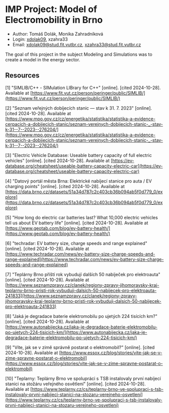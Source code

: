 # IMP Project: Model of Electromobility in Brno
- Author: Tomáš Dolák, Monika Zahradníková
- Login: [xdolak09](https://www.vut.cz/lide/tomas-dolak-247220), xzahra33
- Email: <xdolak09@stud.fit.vutbr.cz>, <xzahra33@stud.fit.vutbr.cz>

The goal of this project in the subject Modeling and Simulations was to create a model in the energy sector.

## Resources
[1] "SIMLIB/C++ - SIMulation LIBrary for C++" [online]. [cited 2024-10-28]. Available at [https://www.fit.vut.cz/person/peringer/public/SIMLIB/](https://www.fit.vut.cz/person/peringer/public/SIMLIB/)

[2] "Seznam veřejných dobíjecích stanic — stav k 31. 7. 2023" [online]. [cited 2024-10-28]. Available at [https://www.mpo.gov.cz/cz/energetika/statistika/statistika-a-evidence-cerpacich-a-dobijecich-stanic/seznam-verejnych-dobijecich-stanic-_-stav-k-31--7--2023--276204/](https://www.mpo.gov.cz/cz/energetika/statistika/statistika-a-evidence-cerpacich-a-dobijecich-stanic/seznam-verejnych-dobijecich-stanic-_-stav-k-31--7--2023--276204/)

[3] "Electric Vehicle Database: Useable battery capacity of full electric vehicles" [online]. [cited 2024-10-28]. Available at [https://ev-database.org/cheatsheet/useable-battery-capacity-electric-car](https://ev-database.org/cheatsheet/useable-battery-capacity-electric-car)

[4] "Datový portál města Brna: Elektrické nabíjecí stanice pro auta / EV charging points" [online]. [cited 2024-10-28]. Available at [https://data.brno.cz/datasets/51a34d787c2c403cb36b094ab5f0d779_0/explore](https://data.brno.cz/datasets/51a34d787c2c403cb36b094ab5f0d779_0/explore)

[5] "How long do electric car batteries last? What 10,000 electric vehicles tell us about EV battery life" [online]. [cited 2024-10-28]. Available at [https://www.geotab.com/blog/ev-battery-health/](https://www.geotab.com/blog/ev-battery-health/)

[6] "techradar: EV battery size, charge speeds and range explained" [online]. [cited 2024-10-28]. Available at [https://www.techradar.com/news/ev-battery-size-charge-speeds-and-range-explained](https://www.techradar.com/news/ev-battery-size-charge-speeds-and-range-explained)

[7] "Teplárny Brno příští rok vybudují dalších 50 nabíječek pro elektroauta" [online]. [cited 2024-10-28]. Available at [https://www.seznamzpravy.cz/clanek/regiony-zpravy-jihomoravsky-kraj-teplarny-brno-pristi-rok-vybuduji-dalsich-50-nabijecek-pro-elektroauta-241833](https://www.seznamzpravy.cz/clanek/regiony-zpravy-jihomoravsky-kraj-teplarny-brno-pristi-rok-vybuduji-dalsich-50-nabijecek-pro-elektroauta-241833)

[8] "Jaká je degradace baterie elektromobilu po ujetých 224 tisících km?" [online]. [cited 2024-10-28]. Available at [https://www.autonabijecka.cz/jaka-je-degradace-baterie-elektromobilu-po-ujetych-224-tisicich-km/](https://www.autonabijecka.cz/jaka-je-degradace-baterie-elektromobilu-po-ujetych-224-tisicich-km/)

[9] "Víte, jak se v zimě správně postarat o elektromobil?" [online]. [cited 2024-10-28]. Available at [https://www.essox.cz/blog/stories/vite-jak-se-v-zime-spravne-postarat-o-elektromobil](https://www.essox.cz/blog/stories/vite-jak-se-v-zime-spravne-postarat-o-elektromobil)

[10] "Teplarny: Teplárny Brno ve spolupráci s TSB instalovaly první nabíjecí stanici na stožáru veřejného osvětlení" [online]. [cited 2024-10-28]. Available at [https://www.teplarny.cz/cs/teplarny-brno-ve-spolupraci-s-tsb-instalovaly-prvni-nabijeci-stanici-na-stozaru-verejneho-osvetleni](https://www.teplarny.cz/cs/teplarny-brno-ve-spolupraci-s-tsb-instalovaly-prvni-nabijeci-stanici-na-stozaru-verejneho-osvetleni)